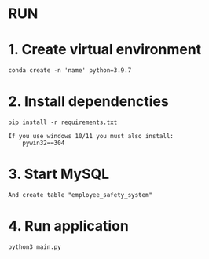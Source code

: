 # RUN 

# 1. Create virtual environment 
    conda create -n 'name' python=3.9.7

# 2. Install dependencties 
    pip install -r requirements.txt

    If you use windows 10/11 you must also install: 
        pywin32==304

# 3. Start MySQL 
    And create table "employee_safety_system"

# 4. Run application 
    python3 main.py